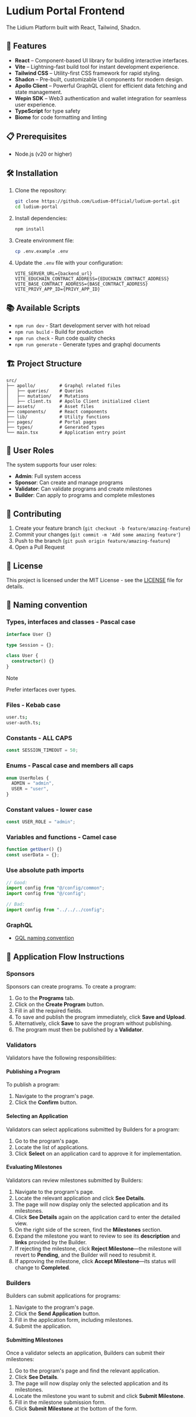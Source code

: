 # Ludium Portal Frontend

The Lidium Platform built with React, Tailwind, Shadcn.

## 🚀 Features

- **React** – Component-based UI library for building interactive interfaces.
- **Vite** – Lightning-fast build tool for instant development experience.
- **Tailwind CSS** – Utility-first CSS framework for rapid styling.
- **Shadcn** – Pre-built, customizable UI components for modern design.
- **Apollo Client** – Powerful GraphQL client for efficient data fetching and state management.
- **Wepin SDK** – Web3 authentication and wallet integration for seamless user experience.
- **TypeScript** for type safety
- **Biome** for code formatting and linting

## 📋 Prerequisites

- Node.js (v20 or higher)

## 🛠️ Installation

1. Clone the repository:

   ```bash
   git clone https://github.com/Ludium-Official/ludium-portal.git
   cd ludium-portal
   ```

2. Install dependencies:

   ```bash
   npm install
   ```

3. Create environment file:

   ```bash
   cp .env.example .env
   ```

4. Update the `.env` file with your configuration:
   ```env
   VITE_SERVER_URL={backend_url}
   VITE_EDUCHAIN_CONTRACT_ADDRESS={EDUCHAIN_CONTRACT_ADDRESS}
   VITE_BASE_CONTRACT_ADDRESS={BASE_CONTRACT_ADDRESS}
   VITE_PRIVY_APP_ID={PRIVY_APP_ID}
   ```

## 📚 Available Scripts

- `npm run dev` - Start development server with hot reload
- `npm run build` - Build for production
- `npm run check` - Run code quality checks
- `npm run generate` - Generate types and graphql documents

## 🏗️ Project Structure

```
src/
├── apollo/			# Graphql related files
│   ├── queries/	# Queries
│   ├── mutation/	# Mutations
│   ├── client.ts	# Apollo Client initialized client
├── assets/			# Asset files
├── components/		# React components
├── lib/			# Utility functions
├── pages/			# Portal pages
├── types/			# Generated types
└── main.tsx		# Application entry point
```

## 👥 User Roles

The system supports four user roles:

- **Admin**: Full system access
- **Sponsor**: Can create and manage programs
- **Validator**: Can validate programs and create milestones
- **Builder**: Can apply to programs and complete milestones

## 🤝 Contributing

1. Create your feature branch (`git checkout -b feature/amazing-feature`)
2. Commit your changes (`git commit -m 'Add some amazing feature'`)
3. Push to the branch (`git push origin feature/amazing-feature`)
4. Open a Pull Request

## 📄 License

This project is licensed under the MIT License - see the [LICENSE](./LICENSE) file for details.

## 📝 Naming convention

### Types, interfaces and classes - Pascal case

```ts
interface User {}

type Session = {};

class User {
  constructor() {}
}
```

> [!NOTE]
> Prefer interfaces over types.

### Files - Kebab case

```sh
user.ts;
user-auth.ts;
```

### Constants - ALL CAPS

```ts
const SESSION_TIMEOUT = 50;
```

### Enums - Pascal case and members all caps

```ts
enum UserRoles {
  ADMIN = "admin",
  USER = "user",
}
```

### Constant values - lower case

```ts
const USER_ROLE = "admin";
```

### Variables and functions - Camel case

```ts
function getUser() {}
const userData = {};
```

### Use absolute path imports

```ts
// Good:
import config from "@/config/common";
import config from "@/config";

// Bad:
import config from "../../../config";
```

### GraphQL

- [GQL naming convention](https://www.apollographql.com/docs/technotes/TN0002-schema-naming-conventions)

## 📝 Application Flow Instructions

### **Sponsors**

Sponsors can create programs. To create a program:

1. Go to the **Programs** tab.
2. Click on the **Create Program** button.
3. Fill in all the required fields.
4. To save and publish the program immediately, click **Save and Upload**.
5. Alternatively, click **Save** to save the program without publishing.
6. The program must then be published by a **Validator**.

### **Validators**

Validators have the following responsibilities:

#### **Publishing a Program**

To publish a program:

1. Navigate to the program's page.
2. Click the **Confirm** button.

#### **Selecting an Application**

Validators can select applications submitted by Builders for a program:

1. Go to the program's page.
2. Locate the list of applications.
3. Click **Select** on an application card to approve it for implementation.

#### **Evaluating Milestones**

Validators can review milestones submitted by Builders:

1. Navigate to the program's page.
2. Locate the relevant application and click **See Details**.
3. The page will now display only the selected application and its milestones.
4. Click **See Details** again on the application card to enter the detailed view.
5. On the right side of the screen, find the **Milestones** section.
6. Expand the milestone you want to review to see its **description** and **links** provided by the Builder.
7. If rejecting the milestone, click **Reject Milestone**—the milestone will revert to **Pending**, and the Builder will need to resubmit it.
8. If approving the milestone, click **Accept Milestone**—its status will change to **Completed**.

### **Builders**

Builders can submit applications for programs:

1. Navigate to the program's page.
2. Click the **Send Application** button.
3. Fill in the application form, including milestones.
4. Submit the application.

#### **Submitting Milestones**

Once a validator selects an application, Builders can submit their milestones:

1. Go to the program's page and find the relevant application.
2. Click **See Details**.
3. The page will now display only the selected application and its milestones.
4. Locate the milestone you want to submit and click **Submit Milestone**.
5. Fill in the milestone submission form.
6. Click **Submit Milestone** at the bottom of the form.
